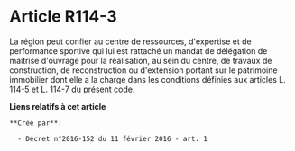 # Article R114-3

La région peut confier au centre de ressources, d'expertise et de performance sportive qui lui est rattaché un mandat de
délégation de maîtrise d'ouvrage pour la réalisation, au sein du centre, de travaux de construction, de reconstruction ou
d'extension portant sur le patrimoine immobilier dont elle a la charge dans les conditions définies aux articles L. 114-5 et
L. 114-7 du présent code.

**Liens relatifs à cet article**

	**Créé par**:

	  - Décret n°2016-152 du 11 février 2016 - art. 1
